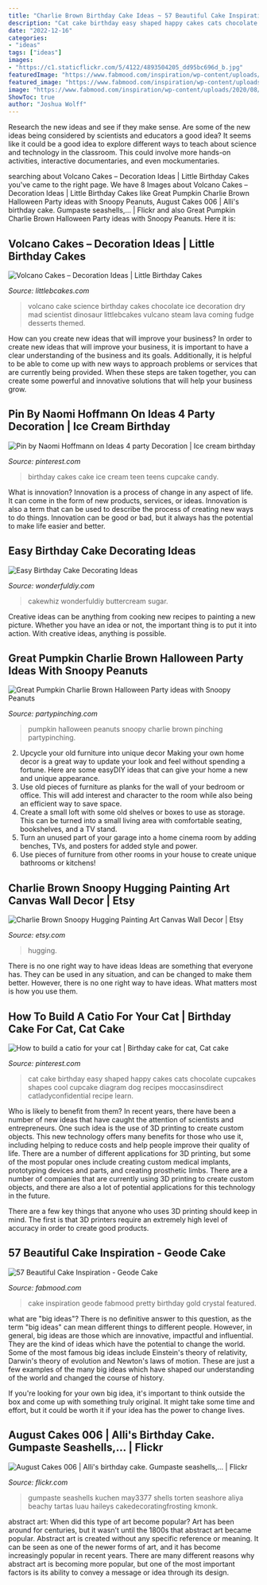 ```yaml
---
title: "Charlie Brown Birthday Cake Ideas ~ 57 Beautiful Cake Inspiration"
description: "Cat cake birthday easy shaped happy cakes cats chocolate cupcakes shapes cool cupcake diagram dog recipes moccasinsdirect catladyconfidential recipe learn"
date: "2022-12-16"
categories:
- "ideas"
tags: ["ideas"]
images:
- "https://c1.staticflickr.com/5/4122/4893504205_dd95bc696d_b.jpg"
featuredImage: "https://www.fabmood.com/inspiration/wp-content/uploads/2020/08/cake-inspiration-ideas.jpg"
featured_image: "https://www.fabmood.com/inspiration/wp-content/uploads/2020/08/cake-inspiration-ideas.jpg"
image: "https://www.fabmood.com/inspiration/wp-content/uploads/2020/08/cake-inspiration-ideas.jpg"
ShowToc: true
author: "Joshua Wolff"
---
```



Research the new ideas and see if they make sense.
Are some of the new ideas being considered by scientists and educators a good idea? It seems like it could be a good idea to explore different ways to teach about science and technology in the classroom. This could involve more hands-on activities, interactive documentaries, and even mockumentaries.

	

		
searching about Volcano Cakes – Decoration Ideas | Little Birthday Cakes you've came to the right page. We have 8 Images about Volcano Cakes – Decoration Ideas | Little Birthday Cakes like Great Pumpkin Charlie Brown Halloween Party ideas with Snoopy Peanuts, August Cakes 006 | Alli&#039;s birthday cake. Gumpaste seashells,… | Flickr and also Great Pumpkin Charlie Brown Halloween Party ideas with Snoopy Peanuts. Here it is:
		
    
## Volcano Cakes – Decoration Ideas | Little Birthday Cakes

<img loading=lazy src="http://www.littlebcakes.com/wp-content/uploads/2013/08/Chocolate-Volcano-Cake.jpg" onerror="this.onerror=null;this.src='https://tse4.mm.bing.net/th?id=OIP.ejOey8jrTyvYvciQCM90VgHaJ4&amp;pid=15.1';" alt="Volcano Cakes – Decoration Ideas | Little Birthday Cakes">

_Source: littlebcakes.com_

>volcano cake science birthday cakes chocolate ice decoration dry mad scientist dinosaur littlebcakes vulcano steam lava coming fudge desserts themed. 

	

How can you create new ideas that will improve your business?
In order to create new ideas that will improve your business, it is important to have a clear understanding of the business and its goals. Additionally, it is helpful to be able to come up with new ways to approach problems or services that are currently being provided. When these steps are taken together, you can create some powerful and innovative solutions that will help your business grow.

    
## Pin By Naomi Hoffmann On Ideas 4 Party Decoration | Ice Cream Birthday

<img loading=lazy src="https://i.pinimg.com/736x/c7/70/08/c7700888d339de22061ef42df5a5fa86.jpg" onerror="this.onerror=null;this.src='https://tse1.mm.bing.net/th?id=OIP.UaBWxIYo2MXBVWQXzofiggHaLd&amp;pid=15.1';" alt="Pin by Naomi Hoffmann on Ideas 4 party Decoration | Ice cream birthday">

_Source: pinterest.com_

>birthday cakes cake ice cream teen teens cupcake candy. 

	

What is innovation?
Innovation is a process of change in any aspect of life. It can come in the form of new products, services, or ideas. Innovation is also a term that can be used to describe the process of creating new ways to do things. Innovation can be good or bad, but it always has the potential to make life easier and better.

    
## Easy Birthday Cake Decorating Ideas

<img loading=lazy src="https://cdn.wonderfuldiy.com/wp-content/uploads/2016/01/Seashell-Cake.jpg" onerror="this.onerror=null;this.src='https://tse2.mm.bing.net/th?id=OIP.X6qESmVosCRu2QOO0OBc5QHaLl&amp;pid=15.1';" alt="Easy Birthday Cake Decorating Ideas">

_Source: wonderfuldiy.com_

>cakewhiz wonderfuldiy buttercream sugar. 

	

Creative ideas can be anything from cooking new recipes to painting a new picture. Whether you have an idea or not, the important thing is to put it into action. With creative ideas, anything is possible.

    
## Great Pumpkin Charlie Brown Halloween Party Ideas With Snoopy Peanuts

<img loading=lazy src="https://partypinching.com/wp-content/uploads/2016/12/instatable.jpg" onerror="this.onerror=null;this.src='https://tse3.mm.bing.net/th?id=OIP.XgweKkxqJVXxDUzD0PuGDgHaHa&amp;pid=15.1';" alt="Great Pumpkin Charlie Brown Halloween Party ideas with Snoopy Peanuts">

_Source: partypinching.com_

>pumpkin halloween peanuts snoopy charlie brown pinching partypinching. 

	

2. Upcycle your old furniture into unique decor
Making your own home decor is a great way to update your look and feel without spending a fortune. Here are some easyDIY ideas that can give your home a new and unique appearance. 
1. Use old pieces of furniture as planks for the wall of your bedroom or office. This will add interest and character to the room while also being an efficient way to save space.
2. Create a small loft with some old shelves or boxes to use as storage. This can be turned into a small living area with comfortable seating, bookshelves, and a TV stand.
3. Turn an unused part of your garage into a home cinema room by adding benches, TVs, and posters for added style and power.
4. Use pieces of furniture from other rooms in your house to create unique bathrooms or kitchens!

    
## Charlie Brown Snoopy Hugging Painting Art Canvas Wall Decor | Etsy

<img loading=lazy src="https://i.etsystatic.com/8436505/r/il/a7f50e/3007918565/il_1588xN.3007918565_p7ys.jpg" onerror="this.onerror=null;this.src='https://tse4.mm.bing.net/th?id=OIP.rCVgKOjI3O8UhRK-DSeDvgHaJ3&amp;pid=15.1';" alt="Charlie Brown Snoopy Hugging Painting Art Canvas Wall Decor | Etsy">

_Source: etsy.com_

>hugging. 

	

There is no one right way to have ideas
Ideas are something that everyone has. They can be used in any situation, and can be changed to make them better. However, there is no one right way to have ideas. What matters most is how you use them.

    
## How To Build A Catio For Your Cat | Birthday Cake For Cat, Cat Cake

<img loading=lazy src="https://i.pinimg.com/736x/06/c4/5e/06c45e7e7ca171d05d5886dcc7ad8f27--girls-birthday-cake-easy-cat-themed-birthday-cake.jpg" onerror="this.onerror=null;this.src='https://tse3.mm.bing.net/th?id=OIP.n2GpMCnVAnE5nnJkJ4bsWAHaKd&amp;pid=15.1';" alt="How to build a catio for your cat | Birthday cake for cat, Cat cake">

_Source: pinterest.com_

>cat cake birthday easy shaped happy cakes cats chocolate cupcakes shapes cool cupcake diagram dog recipes moccasinsdirect catladyconfidential recipe learn. 

	

Who is likely to benefit from them?
In recent years, there have been a number of new ideas that have caught the attention of scientists and entrepreneurs. One such idea is the use of 3D printing to create custom objects. This new technology offers many benefits for those who use it, including helping to reduce costs and help people improve their quality of life.
There are a number of different applications for 3D printing, but some of the most popular ones include creating custom medical implants, prototyping devices and parts, and creating prosthetic limbs. There are a number of companies that are currently using 3D printing to create custom objects, and there are also a lot of potential applications for this technology in the future.

There are a few key things that anyone who uses 3D printing should keep in mind. The first is that 3D printers require an extremely high level of accuracy in order to create good products.

    
## 57 Beautiful Cake Inspiration - Geode Cake

<img loading=lazy src="https://www.fabmood.com/inspiration/wp-content/uploads/2020/08/cake-inspiration-ideas.jpg" onerror="this.onerror=null;this.src='https://tse1.mm.bing.net/th?id=OIP.9f1ob9lKI-_4ndOliGNfrQHaL5&amp;pid=15.1';" alt="57 Beautiful Cake Inspiration - Geode Cake">

_Source: fabmood.com_

>cake inspiration geode fabmood pretty birthday gold crystal featured. 

	

what are "big ideas"?
There is no definitive answer to this question, as the term "big ideas" can mean different things to different people. However, in general, big ideas are those which are innovative, impactful and influential. They are the kind of ideas which have the potential to change the world.
Some of the most famous big ideas include Einstein's theory of relativity, Darwin's theory of evolution and Newton's laws of motion. These are just a few examples of the many big ideas which have shaped our understanding of the world and changed the course of history.

If you're looking for your own big idea, it's important to think outside the box and come up with something truly original. It might take some time and effort, but it could be worth it if your idea has the power to change lives.

    
## August Cakes 006 | Alli&#039;s Birthday Cake. Gumpaste Seashells,… | Flickr

<img loading=lazy src="https://c1.staticflickr.com/5/4122/4893504205_dd95bc696d_b.jpg" onerror="this.onerror=null;this.src='https://tse4.mm.bing.net/th?id=OIP.O2FtaIxz6bcrirk5UXpiIgHaJ4&amp;pid=15.1';" alt="August Cakes 006 | Alli&#039;s birthday cake. Gumpaste seashells,… | Flickr">

_Source: flickr.com_

>gumpaste seashells kuchen may3377 shells torten seashore aliya beachy tartas luau haileys cakedecoratingfrosting kmonk. 

	

abstract art: When did this type of art become popular?
Art has been around for centuries, but it wasn’t until the 1800s that abstract art became popular. Abstract art is created without any specific reference or meaning. It can be seen as one of the newer forms of art, and it has become increasingly popular in recent years. There are many different reasons why abstract art is becoming more popular, but one of the most important factors is its ability to convey a message or idea through its design.

